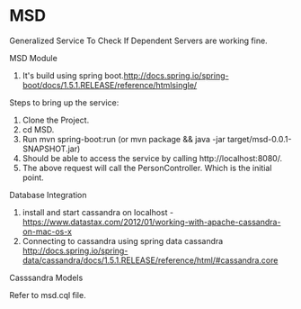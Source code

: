 # MSD

Generalized Service To Check If Dependent Servers are working fine.


MSD Module
1) It's build using spring boot.http://docs.spring.io/spring-boot/docs/1.5.1.RELEASE/reference/htmlsingle/

Steps to bring up the service:
1) Clone the Project.
2) cd MSD.
3) Run mvn spring-boot:run (or mvn package && java -jar target/msd-0.0.1-SNAPSHOT.jar)
4) Should be able to access the service by calling  http://localhost:8080/.
5) The above request will call the PersonController. Which is the initial point.


Database Integration
1) install and start cassandra on localhost - https://www.datastax.com/2012/01/working-with-apache-cassandra-on-mac-os-x
2) Connecting to cassandra using spring data cassandra http://docs.spring.io/spring-data/cassandra/docs/1.5.1.RELEASE/reference/html/#cassandra.core



Casssandra Models

Refer to msd.cql file.
